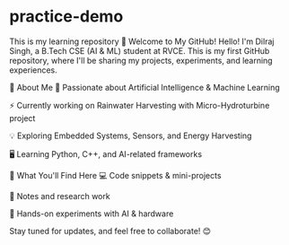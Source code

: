 # practice-demo
This is my learning repository
🌟 Welcome to My GitHub!
Hello! I'm Dilraj Singh, a B.Tech CSE (AI & ML) student at RVCE. This is my first GitHub repository, where I'll be sharing my projects, experiments, and learning experiences.

🚀 About Me
🔬 Passionate about Artificial Intelligence & Machine Learning

⚡ Currently working on Rainwater Harvesting with Micro-Hydroturbine project

💡 Exploring Embedded Systems, Sensors, and Energy Harvesting

🖥️ Learning Python, C++, and AI-related frameworks

📌 What You'll Find Here
💻 Code snippets & mini-projects

📂 Notes and research work

🔧 Hands-on experiments with AI & hardware

Stay tuned for updates, and feel free to collaborate! 😊
